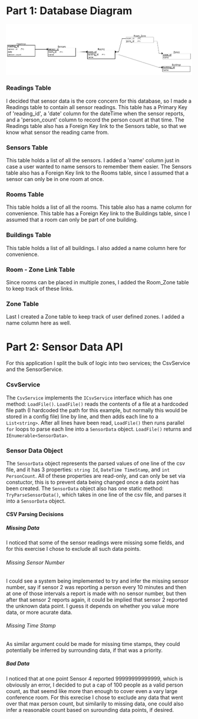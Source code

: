 # Part 1: Database Diagram
![databaseDiagram](/DatabaseDiagram.jpg)
### Readings Table
I decided that sensor data is the core concern for this database, so I made a Readings table to contain all sensor readings.
This table has a Primary Key of 'reading_id', a 'date' column for the dateTime when the sensor reports, and a 'person_count' column to record the person count at that time.
The Readings table also has a Foreign Key link to the Sensors table, so that we know what sensor the reading came from.
### Sensors Table
This table holds a list of all the sensors.
I added a 'name' column just in case a user wanted to name sensors to remember them easier.
The Sensors table also has a Foreign Key link to the Rooms table, since I assumed that a sensor can only be in one room at once.
### Rooms Table
This table holds a list of all the rooms.
This table also has a name column for convenience.
This table has a Foreign Key link to the Buildings table, since I assumed that a room can only be part of one building.
### Buildings Table
This table holds a list of all buildings.
I also added a name column here for convenience.
### Room - Zone Link Table
Since rooms can be placed in multiple zones, I added the Room_Zone table to keep track of these links.
### Zone Table
Last I created a Zone table to keep track of user defined zones.
I added a name column here as well.

# Part 2: Sensor Data API
For this application I split the bulk of logic into two services; the CsvService and the SensorService.

### CsvService
The `CsvService` implements the `ICsvService` interface which has one method: `LoadFile()`.
`LoadFile()` reads the contents of a file at a hardcoded file path (I hardcoded the path for this example, but normally this would be stored in a config file) line by line, and then adds each line to a `List<string>`.
After all lines have been read, `LoadFile()` then runs parallel `for` loops to parse each line into a `SensorData` object.
`LoadFile()` returns and `IEnumerable<SensorData>`.

### Sensor Data Object
The `SensorData` object represents the parsed values of one line of the csv file, and it has 3 properties: `string Id`, `DateTime TimeStamp`, and `int PersonCount`. All of these properties are read-only, and can only be set via constuctor, this is to prevent data being changed once a data point has been created.
The `SensorData` object also has one static method: `TryParseSensorData()`, which takes in one line of the csv file, and parses it into a `SensorData` object.

#### CSV Parsing Decisions
##### Missing Data
I noticed that some of the sensor readings were missing some fields, and for this exercise I chose to exclude all such data points.

###### Missing Sensor Number
I could see a system being implemented to try and infer the missing sensor number, say if sensor 2 was reporting a person every 10 minutes and then at one of those intervals a report is made with no sensor number, but then after that sensor 2 reports again, it could be implied that sensor 2 reported the unknown data point. I guess it depends on whether you value more data, or more acurate data.

###### Missing Time Stamp
As similar argument could be made for missing time stamps, they could potentially be inferred by surrounding data, if that was a priority. 

##### Bad Data
I noticed that at one point Sensor 4 reported 99999999999999, which is obviously an error, I decided to put a cap of 100 people as a valid person count, as that seemd like more than enough to cover even a vary large conference room. For this exrecise I chose to exclude any data that went over that max person count, but similarily to missing data, one could also infer a reasonable count based on surounding data points, if desired.
